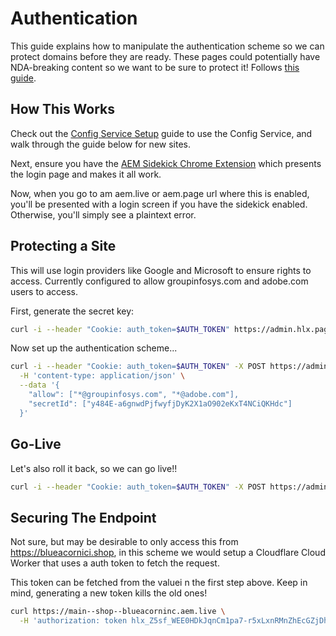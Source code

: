 
# Authentication

This guide explains how to manipulate the authentication scheme so we can protect domains before they are ready. These pages could potentially have NDA-breaking content so we want to be sure to protect it! Follows [this guide](https://www.aem.live/docs/authentication-setup-site). 

## How This Works

Check out the [Config Service Setup](./Config_Service_Setup.md) guide to use the Config Service, and walk through the guide below for new sites. 

Next, ensure you have the [AEM Sidekick Chrome Extension](https://chromewebstore.google.com/detail/aem-sidekick/igkmdomcgoebiipaifhmpfjhbjccggml?pli=1) which presents the login page and makes it all work.

Now, when you go to am aem.live or aem.page url where this is enabled, you'll be presented with a login screen if you have the sidekick enabled. Otherwise, you'll simply see a plaintext error.


## Protecting a Site

This will use login providers like Google and Microsoft to ensure rights to access. Currently configured to allow groupinfosys.com and adobe.com users to access.

First, generate the secret key:

```bash
curl -i --header "Cookie: auth_token=$AUTH_TOKEN" https://admin.hlx.page/config/blueacorninc/sites/shop/secrets.json -X POST
```

Now set up the authentication scheme...

```bash
curl -i --header "Cookie: auth_token=$AUTH_TOKEN" -X POST https://admin.hlx.page/config/blueacorninc/sites/shop/access/site.json \
  -H 'content-type: application/json' \
  --data '{
    "allow": ["*@groupinfosys.com", "*@adobe.com"],
    "secretId": ["y484E-a6gnwdPjfwyfjDyK2X1aO902eKxT4NCiQKHdc"]
  }'
```

## Go-Live

Let's also roll it back, so we can go live!!

```bash
curl -i --header "Cookie: auth_token=$AUTH_TOKEN" -X POST https://admin.hlx.page/config/blueacorninc/sites/shop/access/site.json
```


## Securing The Endpoint

Not sure, but may be desirable to only access this from https://blueacornici.shop, in this scheme we would setup a Cloudflare Cloud Worker that uses a auth token to fetch the request. 

This token can be fetched from the valuei n the first step above. Keep in mind, generating a new token kills the old ones!

```bash
curl https://main--shop--blueacorninc.aem.live \
  -H 'authorization: token hlx_Z5sf_WEE0HDkJqnCm1pa7-r5xLxnRMnZhEcGZjDhQUg'
```

